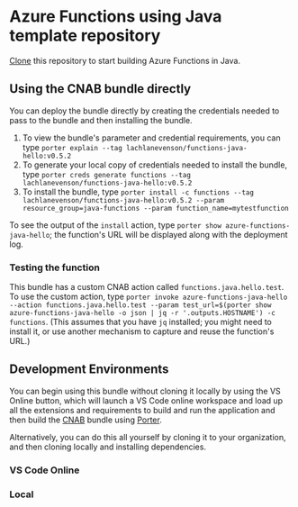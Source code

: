 # Azure Functions using Java template repository

[Clone](https://help.github.com/en/github/creating-cloning-and-archiving-repositories/creating-a-repository-from-a-template) this repository to start building Azure Functions in Java. 

## Using the CNAB bundle directly

You can deploy the bundle directly by creating the credentials needed to pass to the bundle and then installing the bundle. 

1. To view the bundle's parameter and credential requirements, you can type `porter explain --tag lachlanevenson/functions-java-hello:v0.5.2` 
2. To generate your local copy of credentials needed to install the bundle, type `porter creds generate functions --tag lachlanevenson/functions-java-hello:v0.5.2`
3. To install the bundle, type `porter install -c functions --tag lachlanevenson/functions-java-hello:v0.5.2 --param resource_group=java-functions --param function_name=mytestfunction`

To see the output of the `install` action, type `porter show azure-functions-java-hello`; the function's URL will be displayed along with the deployment log.

### Testing the function

This bundle has a custom CNAB action called `functions.java.hello.test`. To use the custom action, type `porter invoke azure-functions-java-hello --action functions.java.hello.test --param test_url=$(porter show azure-functions-java-hello -o json | jq -r '.outputs.HOSTNAME') -c functions`. (This assumes that you have `jq` installed; you might need to install it, or use another mechanism to capture and reuse the function's URL.)

## Development Environments

You can begin using this bundle without cloning it locally by using the VS Online button, which will launch a VS Code online workspace and load up all the extensions and requirements to build and run the application and then build the [CNAB](https://cnab.io) bundle using [Porter](https://porter.sh).

Alternatively, you can do this all yourself by cloning it to your organization, and then cloning locally and installing dependencies.



### VS Code Online

### Local 


